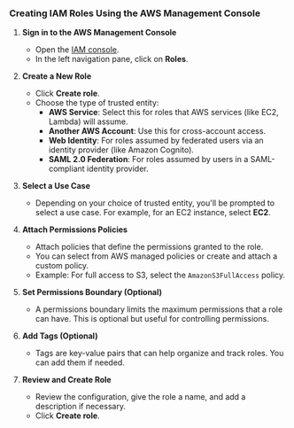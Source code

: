 ### **Creating IAM Roles Using the AWS Management Console**

1. **Sign in to the AWS Management Console**
   - Open the [IAM console](https://console.aws.amazon.com/iam/).
   - In the left navigation pane, click on **Roles**.

2. **Create a New Role**
   - Click **Create role**.
   - Choose the type of trusted entity:
     - **AWS Service**: Select this for roles that AWS services (like EC2, Lambda) will assume.
     - **Another AWS Account**: Use this for cross-account access.
     - **Web Identity**: For roles assumed by federated users via an identity provider (like Amazon Cognito).
     - **SAML 2.0 Federation**: For roles assumed by users in a SAML-compliant identity provider.

3. **Select a Use Case**
   - Depending on your choice of trusted entity, you'll be prompted to select a use case. For example, for an EC2 instance, select **EC2**.

4. **Attach Permissions Policies**
   - Attach policies that define the permissions granted to the role.
   - You can select from AWS managed policies or create and attach a custom policy.
   - Example: For full access to S3, select the `AmazonS3FullAccess` policy.

5. **Set Permissions Boundary (Optional)**
   - A permissions boundary limits the maximum permissions that a role can have. This is optional but useful for controlling permissions.

6. **Add Tags (Optional)**
   - Tags are key-value pairs that can help organize and track roles. You can add them if needed.

7. **Review and Create Role**
   - Review the configuration, give the role a name, and add a description if necessary.
   - Click **Create role**.
